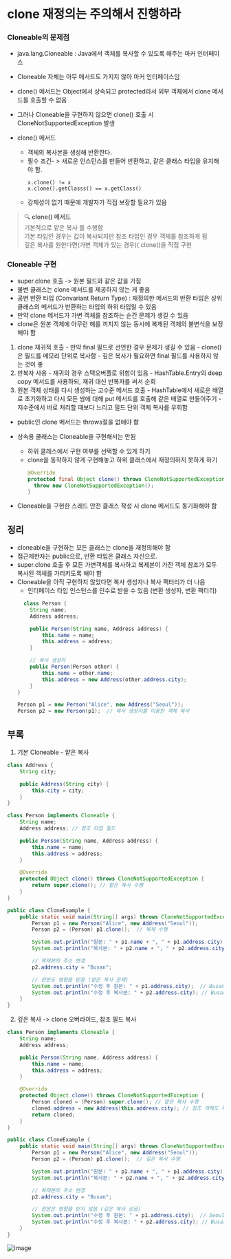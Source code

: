 # clone 재정의는 주의해서 진행하라

### Cloneable의 문제점
- java.lang.Cloneable : Java에서 객체를 복사할 수 있도록 해주는 마커 인터페이스
- Cloneable 자체는 아무 메서드도 가지지 않아 마커 인터페이스임
- clone() 메서드는 Object에서 상속되고 protected라서 외부 객체에서 clone 메서드를 호출할 수 없음
- 그러나 Cloneable을 구현하지 않으면 clone() 호출 시 CloneNotSupportedException 발생

- clone() 메서드
  - 객체의 복사본을 생성해 반환한다.
  - 필수 조건- > 새로운 인스턴스를 만들어 반환하고, 같은 클래스 타입을 유지해야 함.
    ```
    x.clone() != x
    x.clone().getClasss() == x.getClass()
    ```
  - 강제성이 없기 때문에 개발자가 직접 보장할 필요가 있음
  
> 🔍 **clone() 메서드**
> <br>기본적으로 얕은 복사 를 수행함
> <br>기본 타입인 경우는 값이 복사되지만 참조 타입인 경우 객체를 참조하게 됨
> <br>깊은 복사를 원한다면(가변 객체가 있는 경우)( clone()을 직접 구현

### Cloneable 구현
  - super.clone 호출 -> 원본 필드와 같은 값을 가짐
  - 불변 클래스는 clone 메서드를 제공하지 않는 게 좋음
  - 공변 반환 타입 (Convariant Return Type) : 재정의한 메서드의 반환 타입은 상위 클래스의 메서드가 반환하는 타입의 하위 타입일 수 있음
  - 만약 clone 메서드가 가변 객체를 참조하는 순간 문제가 생길 수 있음
  - clone은 원본 객체에 아무런 해를 끼치지 않는 동시에 복제된 객체의 불변식을 보장해야 함

  1. clone 재귀적 호출
    - 만약 final 필드로 선언한 경우 문제가 생길 수 있음
    - clone()은 필드를 메모리 단위로 복사함
    - 깊은 복사가 필요하면 final 필드를 사용하지 않는 것이 좋
  3. 반복자 사용
    - 재귀의 경우 스택오버플로 위험이 있음
    - HashTable.Entry의 deep copy 메서드를 사용하되, 재귀 대신 반복자를 써서 순회
  4. 원본 객체 상태를 다시 생성하는 고수준 메서드 호출
    - HashTable에서 새로운 배열로 초기화하고 다시 모든 쌍에 대해 put 메서드를 호출해 같은 배열로 만들어주기
    - 저수준에서 바로 처리할 때보다 느리고 필드 단위 객체 복사를 우회함

  - public인 clone 메서드는 throws절을 없애야 함
  - 상속용 클래스는 Cloneable을 구현해서는 안됨
    - 하위 클래스에서 구현 여부를 선택할 수 있게 하기
    - clone을 동작하지 않게 구현해놓고 하위 클래스에서 재정의하지 못하게 하기
      ```java
      @Override
      protected final Object clone() throws CloneNotSupportedException {
        throw new CloneNotSupportedException();
      }
      ```

  - Cloneable을 구현한 스레드 안전 클래스 작성 시 clone 메서드도 동기화해야 함


## 정리
- cloneable을 구현하는 모든 클래스는 clone을 재정의해야 함
- 접근제한자는 public으로, 반환 타입은 클래스 자신으로.
- super.clone 호출 후 모든 가변객체를 복사하고 복제본이 가진 객체 참조가 모두 복사된 객체를 가리키도록 해야 함
- Cloneable을 아직 구현하지 않았다면 복사 생성자나 복사 팩터리가 더 나음
  - 인터페이스 타입 인스턴스를 인수로 받을 수 있음 (변환 생성자, 변환 팩터리)
  ```java
    class Person {
      String name;
      Address address;
  
      public Person(String name, Address address) {
          this.name = name;
          this.address = address;
      }
  
      // 복사 생성자
      public Person(Person other) {
          this.name = other.name;
          this.address = new Address(other.address.city);
      }
  }
  
  Person p1 = new Person("Alice", new Address("Seoul"));
  Person p2 = new Person(p1);  // 복사 생성자를 이용한 객체 복사
  ```

## 부록
1. 기본 Cloneable - 얕은 복사
```java
class Address {
    String city;

    public Address(String city) {
        this.city = city;
    }
}

class Person implements Cloneable {
    String name;
    Address address; // 참조 타입 필드

    public Person(String name, Address address) {
        this.name = name;
        this.address = address;
    }

    @Override
    protected Object clone() throws CloneNotSupportedException {
        return super.clone(); // 얕은 복사 수행
    }
}

public class CloneExample {
    public static void main(String[] args) throws CloneNotSupportedException {
        Person p1 = new Person("Alice", new Address("Seoul"));
        Person p2 = (Person) p1.clone();  // 복제 수행

        System.out.println("원본: " + p1.name + ", " + p1.address.city); 
        System.out.println("복사본: " + p2.name + ", " + p2.address.city);

        // 복제본의 주소 변경
        p2.address.city = "Busan";

        // 원본도 영향을 받음 (얕은 복사 문제)
        System.out.println("수정 후 원본: " + p1.address.city);  // Busan ❌
        System.out.println("수정 후 복사본: " + p2.address.city); // Busan
    }
}
```

2. 깊은 복사 -> clone 오버라이드, 참조 필드 복사
```java
class Person implements Cloneable {
    String name;
    Address address;

    public Person(String name, Address address) {
        this.name = name;
        this.address = address;
    }

    @Override
    protected Object clone() throws CloneNotSupportedException {
        Person cloned = (Person) super.clone(); // 얕은 복사 수행
        cloned.address = new Address(this.address.city); // 참조 객체도 복사 (깊은 복사)
        return cloned;
    }
}

public class CloneExample {
    public static void main(String[] args) throws CloneNotSupportedException {
        Person p1 = new Person("Alice", new Address("Seoul"));
        Person p2 = (Person) p1.clone();  // 깊은 복사 수행

        System.out.println("원본: " + p1.name + ", " + p1.address.city); 
        System.out.println("복사본: " + p2.name + ", " + p2.address.city);

        // 복제본의 주소 변경
        p2.address.city = "Busan";

        // 원본은 영향을 받지 않음 (깊은 복사 성공)
        System.out.println("수정 후 원본: " + p1.address.city);  // Seoul ✅
        System.out.println("수정 후 복사본: " + p2.address.city); // Busan
    }
}
```

![image](https://github.com/user-attachments/assets/37526ba4-d9b8-4317-8ea6-f6aa935db7c4)
